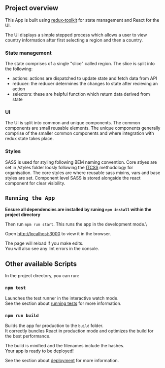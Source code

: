 ## Project overview

This App is built using [redux-toolkit](https://redux-toolkit.js.org/) for state management and React for the UI.

The UI displays a simple stepped process which allows a user to view country information after first selecting a region and then a country.

### State management

The state comprises of a single "slice" called region. The slice is split into the following:

- actions: actions are dispatched to update state and fetch data from API
- reducer: the reducer determines the changes to state after recieving an action
- selectors: these are helpful function which return data derived from state

### UI

The UI is split into common and unique components. The common components are small reusable elements. The unique components generally comprise of the smaller common components and where integration with redux state takes place.

### Styles

SASS is used for styling following BEM naming convention. Core stlyes are set in /styles folder loosly following the [ITCSS](https://www.xfive.co/blog/itcss-scalable-maintainable-css-architecture/) methodology for organisation. The core styles are where reusable sass mixins, vars and base styles are set. Component level SASS is stored alongside the react component for clear visibility.

## `Running the App`

**Ensure all dependencies are installed by runing `npm install` within the project directory**

Then run `npm run start`. This runs the app in the development mode.\

Open [http://localhost:3000](http://localhost:3000) to view it in the browser.

The page will reload if you make edits.\
You will also see any lint errors in the console.

## Other available Scripts

In the project directory, you can run:

### `npm test`

Launches the test runner in the interactive watch mode.\
See the section about [running tests](https://facebook.github.io/create-react-app/docs/running-tests) for more information.

### `npm run build`

Builds the app for production to the `build` folder.\
It correctly bundles React in production mode and optimizes the build for the best performance.

The build is minified and the filenames include the hashes.\
Your app is ready to be deployed!

See the section about [deployment](https://facebook.github.io/create-react-app/docs/deployment) for more information.

